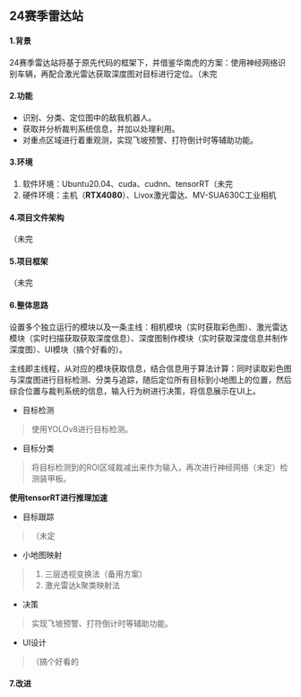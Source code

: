 ## 24赛季雷达站
#### 1.背景
24赛季雷达站将基于原先代码的框架下，并借鉴华南虎的方案：使用神经网络识别车辆，再配合激光雷达获取深度图对目标进行定位。（未完

#### 2.功能
* 识别、分类、定位图中的敌我机器人。
* 获取并分析裁判系统信息，并加以处理利用。
* 对重点区域进行着重观测，实现飞坡预警、打符倒计时等辅助功能。

#### 3.环境
1. 软件环境：Ubuntu20.04、cuda、cudnn、tensorRT（未完
2. 硬件环境：主机（**RTX4080**）、Livox激光雷达、MV-SUA630C工业相机

#### 4.项目文件架构
（未完

#### 5.项目框架
（未完

#### 6.整体思路
设置多个独立运行的模块以及一条主线：相机模块（实时获取彩色图）、激光雷达模块（实时扫描获取获取深度信息）、深度图制作模块（实时获取深度信息并制作深度图）、UI模块（搞个好看的）。  

主线即主线程，从对应的模块获取信息，结合信息用于算法计算：同时读取彩色图与深度图进行目标检测、分类与追踪，随后定位所有目标到小地图上的位置，然后综合位置与裁判系统的信息，输入行为树进行决策，将信息展示在UI上。  
  
* 目标检测  
> 使用YOLOv8进行目标检测。
* 目标分类
> 将目标检测到的ROI区域裁减出来作为输入，再次进行神经网络（未定）检测装甲板。
  
**使用tensorRT进行推理加速**  
* 目标跟踪
> （未定

* 小地图映射
> 1. 三层透视变换法（备用方案）
> 2. 激光雷达k聚类映射法

* 决策
> 实现飞坡预警、打符倒计时等辅助功能。

* UI设计
> （搞个好看的

#### 7.改进






